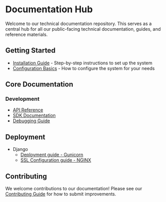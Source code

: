 # Documentation Hub

Welcome to our technical documentation repository. This serves as a central hub for all our public-facing technical documentation, guides, and reference materials.

## Getting Started

- [Installation Guide](installation.md) - Step-by-step instructions to set up the system
- [Configuration Basics](configuration.md) - How to configure the system for your needs

## Core Documentation

### Development
- [API Reference](api/reference.md)
- [SDK Documentation](sdk/overview.md)
- [Debugging Guide](debugging.md)

## Deployment
- Django
   - [Deployment guide - Gunicorn](python/django/deployment_gunicorn_mysql.md)
   - [SSL Configuration guide - NGINX](python/django/ssl_configuration.md)

## Contributing
We welcome contributions to our documentation! Please see our [Contributing Guide](contributing.md) for how to submit improvements.
